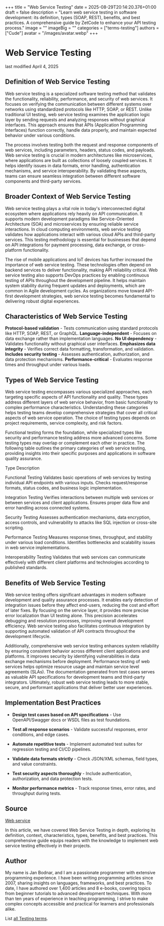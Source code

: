 +++
title = "Web Service Testing"
date = 2025-08-29T20:14:20.376+01:00
draft = false
description = "Learn web service testing in software development: its definition, types (SOAP, REST), benefits, and best practices. A comprehensive guide by ZetCode to enhance your API testing process."
image = ""
imageBig = ""
categories = ["terms-testing"]
authors = ["Cude"]
avatar = "/images/avatar.webp"
+++

# Web Service Testing

last modified April 4, 2025

## Definition of Web Service Testing

Web service testing is a specialized software testing method that validates the
functionality, reliability, performance, and security of web services. It
focuses on verifying the communication between different systems over networks
using standardized protocols like HTTP, SOAP, or REST. Unlike traditional UI
testing, web service testing examines the application logic layer by sending
requests and analyzing responses without graphical interfaces. This approach
ensures that APIs (Application Programming Interfaces) function correctly,
handle data properly, and maintain expected behavior under various conditions.

The process involves testing both the request and response components of web
services, including parameters, headers, status codes, and payloads. Web service
testing is crucial in modern architectures like microservices, where applications
are built as collections of loosely coupled services. It helps identify issues
in data formats, error handling, authentication mechanisms, and service
interoperability. By validating these aspects, teams can ensure seamless
integration between different software components and third-party services.

## Broader Context of Web Service Testing

Web service testing plays a vital role in today's interconnected digital
ecosystem where applications rely heavily on API communication. It supports
modern development paradigms like Service-Oriented Architecture (SOA) and
microservices by ensuring reliable service interactions. In cloud computing
environments, web service testing validates how applications interact with
various cloud APIs and third-party services. This testing methodology is
essential for businesses that depend on API integrations for payment processing,
data exchange, or cross-platform functionality.

The rise of mobile applications and IoT devices has further increased the
importance of web service testing. These technologies often depend on backend
services to deliver functionality, making API reliability critical. Web service
testing also supports DevOps practices by enabling continuous testing of APIs
throughout the development pipeline. It helps maintain system stability during
frequent updates and deployments, which are common in Agile development cycles.
As organizations move toward API-first development strategies, web service
testing becomes fundamental to delivering robust digital experiences.

## Characteristics of Web Service Testing

**Protocol-based validation** - Tests communication using
standard protocols like HTTP, SOAP, REST, or GraphQL.
**Language-independent** - Focuses on data exchange rather than
implementation languages.
**No UI dependency** - Validates functionality without graphical
user interfaces.
**Emphasizes data integrity** - Verifies correct data formatting,
transformation, and validation.
**Includes security testing** - Assesses authentication,
authorization, and data protection mechanisms.
**Performance-critical** - Evaluates response times and
throughput under various loads.

## Types of Web Service Testing

Web service testing encompasses various specialized approaches, each targeting
specific aspects of API functionality and quality. These types address different
layers of web service behavior, from basic functionality to complex performance
characteristics. Understanding these categories helps testing teams develop
comprehensive strategies that cover all critical aspects of web service
operation. The choice of testing types depends on project requirements, service
complexity, and risk factors.

Functional testing forms the foundation, while specialized types like security
and performance testing address more advanced concerns. Some testing types may
overlap or complement each other in practice. The following table outlines the
primary categories of web service testing, providing insights into their
specific purposes and applications in software quality assurance.

Type
Description

Functional Testing
Validates basic operations of web services by testing individual API
endpoints with various inputs. Checks request/response formats, status codes,
and business logic implementation.

Integration Testing
Verifies interactions between multiple web services or between services and
client applications. Ensures proper data flow and error handling across
connected systems.

Security Testing
Assesses authentication mechanisms, data encryption, access controls, and
vulnerability to attacks like SQL injection or cross-site scripting.

Performance Testing
Measures response times, throughput, and stability under various load
conditions. Identifies bottlenecks and scalability issues in web service
implementations.

Interoperability Testing
Validates that web services can communicate effectively with different
client platforms and technologies according to published standards.

## Benefits of Web Service Testing

Web service testing offers significant advantages in modern software development
and quality assurance processes. It enables early detection of integration issues
before they affect end-users, reducing the cost and effort of later fixes. By
focusing on the service layer, it provides more precise error localization than
UI testing alone. This precision accelerates debugging and resolution processes,
improving overall development efficiency. Web service testing also facilitates
continuous integration by supporting automated validation of API contracts
throughout the development lifecycle.

Additionally, comprehensive web service testing enhances system reliability by
ensuring consistent behavior across different client applications and platforms.
It improves security by identifying vulnerabilities in data exchange mechanisms
before deployment. Performance testing of web services helps optimize resource
usage and maintain service level agreements (SLAs). The documentation generated
from test cases serves as valuable API specifications for development teams and
third-party integrators. Ultimately, robust web service testing leads to more
stable, secure, and performant applications that deliver better user
experiences.

## Implementation Best Practices

- **Design test cases based on API specifications** - Use OpenAPI/Swagger docs or WSDL files as test foundations.

- **Test all response scenarios** - Validate successful responses, error conditions, and edge cases.

- **Automate repetitive tests** - Implement automated test suites for regression testing and CI/CD pipelines.

- **Validate data formats strictly** - Check JSON/XML schemas, field types, and value constraints.

- **Test security aspects thoroughly** - Include authentication, authorization, and data protection tests.

- **Monitor performance metrics** - Track response times, error rates, and throughput during tests.

## Source

[Web service](https://en.wikipedia.org/wiki/Web_service)

In this article, we have covered Web Service Testing in depth, exploring its
definition, context, characteristics, types, benefits, and best practices. This
comprehensive guide equips readers with the knowledge to implement web service
testing effectively in their projects.

## Author

My name is Jan Bodnar, and I am a passionate programmer with extensive
programming experience. I have been writing programming articles since 2007,
sharing insights on languages, frameworks, and best practices. To date, I have
authored over 1,400 articles and 8 e-books, covering topics from beginner
tutorials to advanced development techniques. With more than ten years of
experience in teaching programming, I strive to make complex concepts accessible
and practical for learners and professionals alike.

List [all Testing terms](/all/#terms-test).